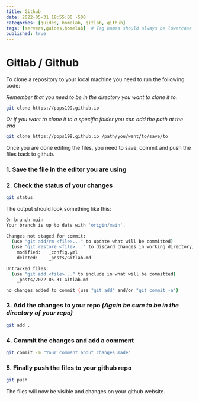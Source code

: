 ```yaml
---
title: Github
date: 2022-05-31 18:55:00 -500
categories: [guides, homelab, gitlab, github]
tags: [servers,guides,homelab]  # Tag names should always be lowercase
published: true
---
```


# Gitlab / Github

To clone a repository to your local machine you need to run the following code:

*Remember that you need to be in the directory you want to clone it to.*
```bash
git clone https://pops199.github.io
```
*Or if you want to clone it to a specific folder you can add the path at the end*
```bash
git clone https://pops199.github.io /path/you/want/to/save/to
```

Once you are done editing the files, you need to save, commit and push the files back to github.

### 1. Save the file in the editor you are using
### 2. Check the status of your changes
```bash
git status
```
The output should look something like this:
```bash
On branch main
Your branch is up to date with 'origin/main'.

Changes not staged for commit:
  (use "git add/rm <file>..." to update what will be committed)
  (use "git restore <file>..." to discard changes in working directory)
	modified:   _config.yml
	deleted:    _posts/Gitlab.md

Untracked files:
  (use "git add <file>..." to include in what will be committed)
	_posts/2022-05-31-Gitlab.md

no changes added to commit (use "git add" and/or "git commit -a")
```
### 3. Add the changes to your repo *(Again be sure to be in the directory of your repo)*
```bash
git add .
```
### 4. Commit the changes and add a comment
```bash
git commit -m "Your comment about changes made"
```
### 5. Finally push the files to your github repo
```bash
git push
```

The files will now be visible and changes on your github website.